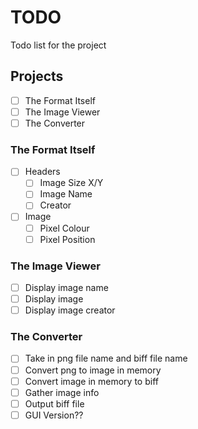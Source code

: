 # TODO
Todo list for the project
## Projects
- [ ] The Format Itself
- [ ] The Image Viewer
- [ ] The Converter

### The Format Itself
- [ ] Headers
  - [ ] Image Size X/Y
  - [ ] Image Name
  - [ ] Creator
- [ ] Image
  - [ ] Pixel Colour
  - [ ] Pixel Position

### The Image Viewer
- [ ] Display image name
- [ ] Display image
- [ ] Display image creator

### The Converter
- [ ] Take in png file name and biff file name
- [ ] Convert png to image in memory
- [ ] Convert image in memory to biff
- [ ] Gather image info
- [ ] Output biff file
- [ ] GUI Version??
